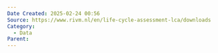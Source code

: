 ```yaml
---
Date Created: 2025-02-24 00:56
Source: https://www.rivm.nl/en/life-cycle-assessment-lca/downloads
Category:
  - Data
Parent:
---
```

